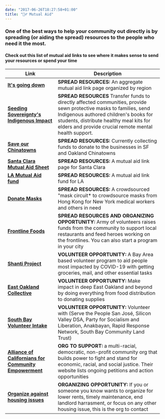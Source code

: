 ```yaml
---
date: "2017-06-26T18:27:58+01:00"
title: "👯‍♂️ Mutual Aid"
---
```


### One of the best ways to help your community out directly is by spreading (or aiding the spread) resources to the people who need it the most. 

#### Check out this list of mutual aid links to see where it makes sense to send your resources or spend your time

| Link | Description |
|---------|--------|
| [**It's going down**](itsgoingdown.org) | **SPREAD RESOURCES:** An aggregate mutual aid link page organized by region |
| [**Seeding Sovereignty's Indigenous Impact**](https://secure.acceptiva.com/?cst=iRVYCY&fbclid=IwAR09s59T9NYatKeH55nf5VIVagdrkKQLC0CxaYRsExRcCfRl943jtHLBO1w) | **SPREAD RESOURCES** Transfer funds to directly affected communities, provide sewn protective masks to families, send Indigenous authored children's books for students, distribute healthy meal kits for elders and provide crucial remote mental health support. |
| [**Save our Chinatowns**](https://www.gofundme.com/f/save-our-chinatowns) | **SPREAD RESOURCES:**  Currently collecting funds to donate to the businesses in SF and Oakland Chinatowns |
| [**Santa Clara Mutual Aid Sheet**](https://docs.google.com/spreadsheets/d/1qHTKAU55y10zXsxUG2CZ6x8rOWv4c6JQun9Z1i_iyGc/edit#gid=1149136249) | **SPREAD RESOURCES:** A mutual aid link page for Santa Clara |
| [**LA Mutual Aid fund**](https://www.gofundme.com/f/covid19-mutual-aid-network) | **SPREAD RESOURCES:** A mutual aid link fund for LA |
| [**Donate Masks**](https://docs.google.com/document/d/17om1lXpZU1VCaWv5zXeHhtpQZzGOY7yJz_DDD4mrLr0/edit) | **SPREAD RESOURCES:** A crowdsourced "mask circuit* to crowdsource masks from Hong Kong for New York medical workers and others in need |
| [**Frontline Foods**](https://www.frontlinefoods.org/) | **SPREAD RESOURCES AND ORGANIZING OPPORTUNITY:** Army of volunteers raises funds from the community to support local restaurants and feed heroes working on the frontlines. You can also start a program in your city |
| [**Shanti Project**](shanti.org) | **VOLUNTEER OPPORTUNITY:** A Bay Area based volunteer program to aid people most impacted by COVID-19 with getting groceries, mail, and other essential tasks|
| [**East Oakland Collective**](https://docs.google.com/forms/d/e/1FAIpQLSe977_Ec4fpe6xEjhE06oyjUI2kfiFovG_8B_i174u5PeUwvQ/viewform) | **VOLUNTEER OPPORTUNITY:** Make impact in deep East Oakland and beyond by doing everything from food distribution to donating supplies |
| [**South Bay Volunteer Intake**](https://airtable.com/shrPVpyPFlFlJO5cG) | **VOLUNTEER OPPORTUNITY:** Volunteer with (Serve the People San José, Silicon Valley DSA, Party for Socialism and Liberation, Anakbayan, Rapid Response Network, South Bay Community Land Trust)|
| [**Alliance of Californians for Community Empowerment**](acceaction.org) | **ORG TO SUPPORT:** a multi-racial, democratic, non-profit community org that builds power to fight and stand for economic, racial, and social justice. Their website lists ongoing petitions and action opportunities |
| [**Organize against housing issues**](baytanc.com) | **ORGANIZING OPPORTUNITY:** If you or someone you know wants to organize for lower rents, timely maintenance, end landlord harrasment, or focus on any other housing issue, this is the org to contact | 